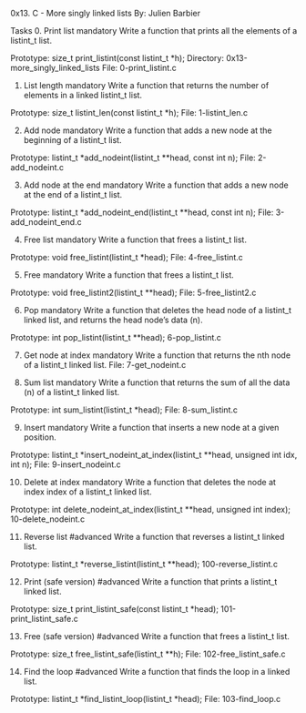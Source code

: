 0x13. C - More singly linked lists
 By: Julien Barbier

Tasks
0. Print list
mandatory
Write a function that prints all the elements of a listint_t list.

Prototype: size_t print_listint(const listint_t *h);
Directory: 0x13-more_singly_linked_lists
File: 0-print_listint.c


1. List length
mandatory
Write a function that returns the number of elements in a linked listint_t list.

Prototype: size_t listint_len(const listint_t *h);
File: 1-listint_len.c


2. Add node
mandatory
Write a function that adds a new node at the beginning of a listint_t list.

Prototype: listint_t *add_nodeint(listint_t **head, const int n);
File: 2-add_nodeint.c


3. Add node at the end
mandatory
Write a function that adds a new node at the end of a listint_t list.

Prototype: listint_t *add_nodeint_end(listint_t **head, const int n);
File: 3-add_nodeint_end.c


4. Free list
mandatory
Write a function that frees a listint_t list.

Prototype: void free_listint(listint_t *head);
File: 4-free_listint.c


5. Free
mandatory
Write a function that frees a listint_t list.

Prototype: void free_listint2(listint_t **head);
File: 5-free_listint2.c


6. Pop
mandatory
Write a function that deletes the head node of a listint_t linked list, and returns the head node’s data (n).

Prototype: int pop_listint(listint_t **head);
6-pop_listint.c


7. Get node at index
mandatory
Write a function that returns the nth node of a listint_t linked list.
File: 7-get_nodeint.c


8. Sum list
mandatory
Write a function that returns the sum of all the data (n) of a listint_t linked list.

Prototype: int sum_listint(listint_t *head);
File: 8-sum_listint.c


9. Insert
mandatory
Write a function that inserts a new node at a given position.

Prototype: listint_t *insert_nodeint_at_index(listint_t **head, unsigned int idx, int n);
File: 9-insert_nodeint.c


10. Delete at index
mandatory
Write a function that deletes the node at index index of a listint_t linked list.

Prototype: int delete_nodeint_at_index(listint_t **head, unsigned int index);
10-delete_nodeint.c


11. Reverse list
#advanced
Write a function that reverses a listint_t linked list.

Prototype: listint_t *reverse_listint(listint_t **head);
100-reverse_listint.c


12. Print (safe version)
#advanced
Write a function that prints a listint_t linked list.

Prototype: size_t print_listint_safe(const listint_t *head);
101-print_listint_safe.c


13. Free (safe version)
#advanced
Write a function that frees a listint_t list.

Prototype: size_t free_listint_safe(listint_t **h);
File: 102-free_listint_safe.c


14. Find the loop
#advanced
Write a function that finds the loop in a linked list.

Prototype: listint_t *find_listint_loop(listint_t *head);
File: 103-find_loop.c

